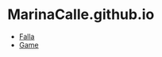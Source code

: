 # MarinaCalle.github.io

- [Falla](https://marinacalle.github.io/falla/)
- [Game](https://marinacalle.github.io/game/)
